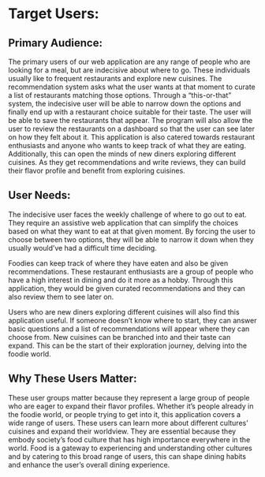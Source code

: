 # Target Users:

## Primary Audience: 
The primary users of our web application are any range of people who are looking for a meal, but are indecisive about where to go. These individuals usually like to frequent restaurants and explore new cuisines. The recommendation system asks what the user wants at that moment to curate a list of restaurants matching those options. Through a “this-or-that” system, the indecisive user will be able to narrow down the options and finally end up with a restaurant choice suitable for their taste. The user will be able to save the restaurants that appear. The program will also allow the user to review the restaurants on a dashboard so that the user can see later on how they felt about it. This application is also catered towards restaurant enthusiasts and anyone who wants to keep track of what they are eating. Additionally, this can open the minds of new diners exploring different cuisines. As they get recommendations and write reviews, they can build their flavor profile and benefit from exploring cuisines. 

## User Needs: 
The indecisive user faces the weekly challenge of where to go out to eat. They require an assistive web application that can simplify the choices based on what they want to eat at that given moment. By forcing the user to choose between two options, they will be able to narrow it down when they usually would’ve had a difficult time deciding. 

Foodies can keep track of where they have eaten and also be given recommendations. These restaurant enthusiasts are a group of people who have a high interest in dining and do it more as a hobby. Through this application, they would be given curated recommendations and they can also review them to see later on. 

Users who are new diners exploring different cuisines will also find this application useful. If someone doesn’t know where to start, they can answer basic questions and a list of recommendations will appear where they can choose from. New cuisines can be branched into and their taste can expand. This can be the start of their exploration journey, delving into the foodie world. 


## Why These Users Matter: 
These user groups matter because they represent a large group of people who are eager to expand their flavor profiles. Whether it’s people already in the foodie world, or people trying to get into it, this application covers a wide range of users. These users can learn more about different cultures’ cuisines and expand their worldview. They are essential because they embody society’s food culture that has high importance everywhere in the world. Food is a gateway to experiencing and understanding other cultures and by catering to this broad range of users, this can shape dining habits and enhance the user’s overall dining experience. 
